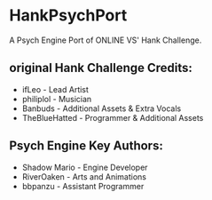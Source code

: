 # HankPsychPort
A Psych Engine Port of ONLINE VS' Hank Challenge.

## original Hank Challenge Credits:

* ifLeo - Lead Artist
* philiplol - Musician
* Banbuds - Additional Assets & Extra Vocals
* TheBlueHatted - Programmer & Additional Assets

## Psych Engine Key Authors:

* Shadow Mario - Engine Developer
* RiverOaken - Arts and Animations
* bbpanzu - Assistant Programmer
